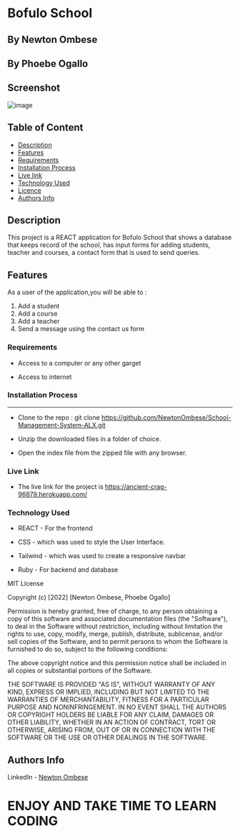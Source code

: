 # Bofulo School

   ## By Newton Ombese
   ## By Phoebe Ogallo

## Screenshot
   ![image](./src/images/)

## Table of Content

- [Description](#description)
- [Features](#features)
- [Requirements](#requirements)
- [Installation Process](#installation-Process)
- [Live link](#Live-Link)
- [Technology Used](#technology-Used)
- [Licence](#licence)
- [Authors Info](#Authors-info)

## Description

 <p>This project is a REACT application for Bofulo School that shows a database that keeps record of the school, has input forms for adding students, teacher and courses, a contact form that is used to send queries.</p>

## Features

As a user of the application,you will be able to :

1. Add a student
2. Add a course
3. Add a teacher
4. Send a message using the contact us form

 ###  Requirements

 * Access to  a computer or any other garget

 * Access to internet

### Installation Process

 ****  
* Clone to the repo : git clone https://github.com/NewtonOmbese/School-Management-System-ALX.git

* Unzip the downloaded files in a folder of choice.

* Open the index file from the zipped file with any browser.

### Live Link
* The live link for the project is https://ancient-crag-96879.herokuapp.com/

### Technology  Used
* REACT - For the frontend

* CSS - which was used to style the User Interface.

* Tailwind - which was used to create a responsive navbar

* Ruby - For backend and database

MIT License

Copyright (c) [2022] [Newton Ombese, Phoebe Ogallo]

Permission is hereby granted, free of charge, to any person obtaining a copy
of this software and associated documentation files (the "Software"), to deal
in the Software without restriction, including without limitation the rights
to use, copy, modify, merge, publish, distribute, sublicense, and/or sell
copies of the Software, and to permit persons to whom the Software is
furnished to do so, subject to the following conditions:

The above copyright notice and this permission notice shall be included in all
copies or substantial portions of the Software.

THE SOFTWARE IS PROVIDED "AS IS", WITHOUT WARRANTY OF ANY KIND, EXPRESS OR
IMPLIED, INCLUDING BUT NOT LIMITED TO THE WARRANTIES OF MERCHANTABILITY,
FITNESS FOR A PARTICULAR PURPOSE AND NONINFRINGEMENT. IN NO EVENT SHALL THE
AUTHORS OR COPYRIGHT HOLDERS BE LIABLE FOR ANY CLAIM, DAMAGES OR OTHER
LIABILITY, WHETHER IN AN ACTION OF CONTRACT, TORT OR OTHERWISE, ARISING FROM,
OUT OF OR IN CONNECTION WITH THE SOFTWARE OR THE USE OR OTHER DEALINGS IN THE
SOFTWARE.

## Authors Info

LinkedIn - [Newton Ombese](https://www.linkedin.com/in/newton-ombese-570862210/)


# ENJOY AND TAKE TIME TO LEARN CODING